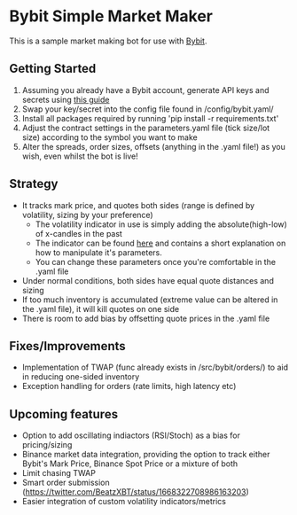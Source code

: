 Bybit Simple Market Maker
===================

This is a sample market making bot for use with [Bybit](https://www.bybit.com/en-US/).


Getting Started
---------------

1. Assuming you already have a Bybit account, generate API keys and secrets using [this guide](https://learn.bybit.com/bybit-guide/how-to-create-a-bybit-api-key/)
2. Swap your key/secret into the config file found in /config/bybit.yaml/
3. Install all packages required by running 'pip install -r requirements.txt' 
4. Adjust the contract settings in the parameters.yaml file (tick size/lot size) according to the symbol you want to make
5. Alter the spreads, order sizes, offsets (anything in the .yaml file!) as you wish, even whilst the bot is live!


Strategy
---------------

* It tracks mark price, and quotes both sides (range is defined by volatility, sizing by your preference)
  * The volatility indicator in use is simply adding the absolute(high-low) of x-candles in the past
  * The indicator can be found [here](https://www.tradingview.com/script/p5sEaH9V-Simple-Range-Volatility/) and contains a short explanation on how to manipulate it's parameters.
  * You can change these parameters once you're comfortable in the .yaml file 
* Under normal conditions, both sides have equal quote distances and sizing
* If too much inventory is accumulated (extreme value can be altered in the .yaml file), it will kill quotes on one side
* There is room to add bias by offsetting quote prices in the .yaml file


Fixes/Improvements
---------------

* Implementation of TWAP (func already exists in /src/bybit/orders/) to aid in reducing one-sided inventory
* Exception handling for orders (rate limits, high latency etc)
  

Upcoming features
---------------
* Option to add oscillating indiactors (RSI/Stoch) as a bias for pricing/sizing
* Binance market data integration, providing the option to track either Bybit's Mark Price, Binance Spot Price or a mixture of both
* Limit chasing TWAP
* Smart order submission (https://twitter.com/BeatzXBT/status/1668322708986163203)
* Easier integration of custom volatility indicators/metrics
